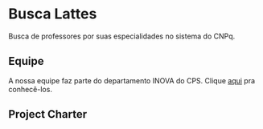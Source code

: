 # Busca Lattes

Busca de professores por suas especialidades no sistema do CNPq.

## Equipe

A nossa equipe faz parte do departamento INOVA do CPS. Clique [aqui](Equipe.md) pra conhecê-los.

## Project Charter

